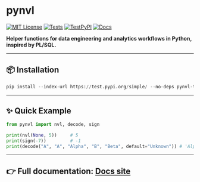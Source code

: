 # pynvl

[![MIT License](https://img.shields.io/badge/License-MIT-blue.svg)](https://github.com/betterinfotech/pynvl_project/blob/main/LICENSE)
[![Tests](https://img.shields.io/badge/tests-pytest-blue)](https://github.com/betterinfotech/pynvl_project/actions)
[![TestPyPI](https://img.shields.io/badge/TestPyPI-pynvl--test-informational)](https://test.pypi.org/project/pynvl-test/)
[![Docs](https://img.shields.io/badge/docs-GitHub%20Pages-success)](https://betterinfotech.github.io/pynvl_project/)

**Helper functions for data engineering and analytics workflows in Python, inspired by PL/SQL.**

---

## 📦 Installation

```python
pip install --index-url https://test.pypi.org/simple/ --no-deps pynvl-test
```
---

## ✨ Quick Example

```python
from pynvl import nvl, decode, sign

print(nvl(None, 5))     # 5
print(sign(-7))         # -1
print(decode("A", "A", "Alpha", "B", "Beta", default="Unknown")) # 'Alpha'
```
---
## 👉 Full documentation: [Docs site](https://betterinfotech.github.io/pynvl_project/)
